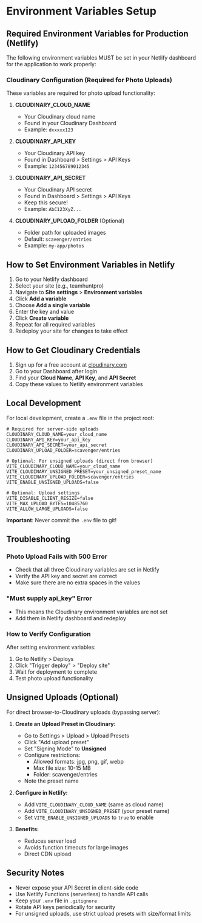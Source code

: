 # Environment Variables Setup

## Required Environment Variables for Production (Netlify)

The following environment variables MUST be set in your Netlify dashboard for the application to work properly:

### Cloudinary Configuration (Required for Photo Uploads)

These variables are required for photo upload functionality:

1. **CLOUDINARY_CLOUD_NAME**
   - Your Cloudinary cloud name
   - Found in your Cloudinary Dashboard
   - Example: `dxxxxx123`

2. **CLOUDINARY_API_KEY**
   - Your Cloudinary API key
   - Found in Dashboard > Settings > API Keys
   - Example: `123456789012345`

3. **CLOUDINARY_API_SECRET**
   - Your Cloudinary API secret
   - Found in Dashboard > Settings > API Keys
   - Keep this secure!
   - Example: `AbC123XyZ...`

4. **CLOUDINARY_UPLOAD_FOLDER** (Optional)
   - Folder path for uploaded images
   - Default: `scavenger/entries`
   - Example: `my-app/photos`

## How to Set Environment Variables in Netlify

1. Go to your Netlify dashboard
2. Select your site (e.g., teamhuntpro)
3. Navigate to **Site settings** > **Environment variables**
4. Click **Add a variable**
5. Choose **Add a single variable**
6. Enter the key and value
7. Click **Create variable**
8. Repeat for all required variables
9. Redeploy your site for changes to take effect

## How to Get Cloudinary Credentials

1. Sign up for a free account at [cloudinary.com](https://cloudinary.com)
2. Go to your Dashboard after login
3. Find your **Cloud Name**, **API Key**, and **API Secret**
4. Copy these values to Netlify environment variables

## Local Development

For local development, create a `.env` file in the project root:

```env
# Required for server-side uploads
CLOUDINARY_CLOUD_NAME=your_cloud_name
CLOUDINARY_API_KEY=your_api_key
CLOUDINARY_API_SECRET=your_api_secret
CLOUDINARY_UPLOAD_FOLDER=scavenger/entries

# Optional: For unsigned uploads (direct from browser)
VITE_CLOUDINARY_CLOUD_NAME=your_cloud_name
VITE_CLOUDINARY_UNSIGNED_PRESET=your_unsigned_preset_name
VITE_CLOUDINARY_UPLOAD_FOLDER=scavenger/entries
VITE_ENABLE_UNSIGNED_UPLOADS=false

# Optional: Upload settings
VITE_DISABLE_CLIENT_RESIZE=false
VITE_MAX_UPLOAD_BYTES=10485760
VITE_ALLOW_LARGE_UPLOADS=false
```

**Important**: Never commit the `.env` file to git!

## Troubleshooting

### Photo Upload Fails with 500 Error
- Check that all three Cloudinary variables are set in Netlify
- Verify the API key and secret are correct
- Make sure there are no extra spaces in the values

### "Must supply api_key" Error
- This means the Cloudinary environment variables are not set
- Add them in Netlify dashboard and redeploy

### How to Verify Configuration
After setting environment variables:
1. Go to Netlify > Deploys
2. Click "Trigger deploy" > "Deploy site"
3. Wait for deployment to complete
4. Test photo upload functionality

## Unsigned Uploads (Optional)

For direct browser-to-Cloudinary uploads (bypassing server):

1. **Create an Upload Preset in Cloudinary:**
   - Go to Settings > Upload > Upload Presets
   - Click "Add upload preset"
   - Set "Signing Mode" to **Unsigned**
   - Configure restrictions:
     - Allowed formats: jpg, png, gif, webp
     - Max file size: 10-15 MB
     - Folder: scavenger/entries
   - Note the preset name

2. **Configure in Netlify:**
   - Add `VITE_CLOUDINARY_CLOUD_NAME` (same as cloud name)
   - Add `VITE_CLOUDINARY_UNSIGNED_PRESET` (your preset name)
   - Set `VITE_ENABLE_UNSIGNED_UPLOADS` to `true` to enable

3. **Benefits:**
   - Reduces server load
   - Avoids function timeouts for large images
   - Direct CDN upload

## Security Notes

- Never expose your API Secret in client-side code
- Use Netlify Functions (serverless) to handle API calls
- Keep your `.env` file in `.gitignore`
- Rotate API keys periodically for security
- For unsigned uploads, use strict upload presets with size/format limits
